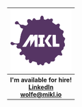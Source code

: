 <div style="text-align: center">
  <table style="width: 600px">
    <thead>
      <tr>
        <th style="text-align: left" colspan="3">
          <div style="text-align: center">
            <a href="https://mikl.io" target="_blank">
              <img
                style="width: 144px; height: 144px"
                src="./img/mikl-logo.svg"
                alt="MIKL icon"
              />
            </a>
          </div>
        </th>
      </tr>
    </thead>
    <tr>
      <th style="text-align: left" colspan="3">
        <div style="text-align: center">
          <span>I'm available for hire!</span>
          <br />
          <a href="https://www.linkedin.com/in/miklwolfe/" target="_blank"
            >LinkedIn</a
          >
          <br />
          <a href="mailto:wolfe@mikl.io" target="_blank">wolfe@mikl.io</a>
        </div>
      </th>
    </tr>
  </table>
</div>
